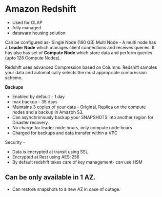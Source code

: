 # Amazon Redshift
- Used for OLAP
- fully managed
- dataware housing solution

Can be configured as-
Single Node (160 GB)
Multi Node 
	- A multi node has a **Leader Node** which manages client connections and receives queries. It has also has set of **Compute Node** which store data and perform queries (upto 128 Compute Nodes).

Redshift uses advanced Compression based on Columns. Redshift samples your data and automatically selects the most appropriate compression scheme.

__Backups__
- Enabled by default - 1 day
- max backup - 35 days
- Maintains 3 copies of your data - Original, Replica on the compute nodes and a backup in Amazon S3.
- Can asynchronously backup your SNAPSHOTS  into another region for Disaster recovery.
- No charge for leader node hours, only compute node hours
- Charged for backups and data transfer within a VPC

Security -
- Data is encrypted at transit using SSL
- Encrypted at Rest using AES-256
- By default redshift takes care of key management- can use HSM

## Can be only available in 1 AZ.
- Can restore snapshots to a new AZ in case of outage.
